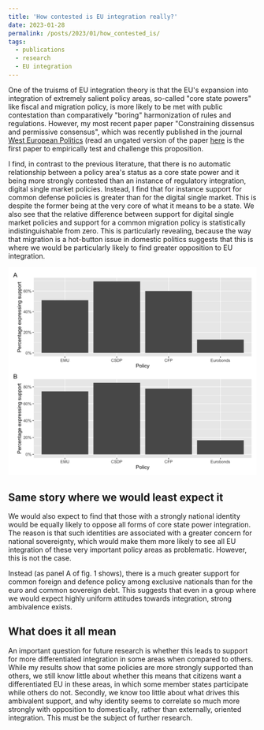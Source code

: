 ```yaml
---
title: 'How contested is EU integration really?'
date: 2023-01-28
permalink: /posts/2023/01/how_contested_is/
tags:
  - publications
  - research
  - EU integration
---
```


One of the truisms of EU integration theory is that the EU's expansion into integration of extremely salient policy areas, so-called "core state powers" like fiscal and migration policy, is more likely to be met with public contestation than comparatively "boring" harmonization of rules and regulations. However, my most recent paper paper "Constraining dissensus and permissive consensus", which was recently published in the journal [West European Politics](https://www.tandfonline.com/toc/fwep20/current) (read an ungated version of the paper [here](https://github.com/martinmoland/martinmoland.github.io/blob/master/files/Accepted%20paper%20-%20WEP.pdf) is the first paper to empirically test and challenge this proposition.

I find, in contrast to the previous literature, that there is no automatic relationship between a policy area's status as a core state power and it being more strongly contested than an instance of regulatory integration, digital single market policies. Instead, I find that for instance support for common defense policies is greater than for the digital single market. This is despite the former being at the very core of what it means to be a state. We also see that the relative difference between support for digital single market policies and support for a common migration policy is statistically indistinguishable from zero. This is particularly revealing, because the way that migration is a hot-button issue in domestic politics suggests that this is where we would be particularly likely to find greater opposition to EU integration. 

![Fig. 1: Relative support for policy integration among exclusive nationals. Source: Eurobarometer 2015-2017](/images/fig_4-kopi.jpg)

## Same story where we would least expect it
We would also expect to find that those with a strongly national identity would be equally likely to oppose all forms of core state power integration. The reason is that such identities are associated with a greater concern for national sovereignty, which would make them more likely to see  all EU integration of these very important policy areas as problematic. However, this is not the case. 

Instead (as panel A of fig. 1 shows), there is a much greater support for common foreign and defence policy among exclusive nationals than for the euro and common sovereign debt. This suggests that even in a group where we would expect highly uniform attitudes towards integration, strong ambivalence exists.

## What does it all mean
An important question for future research is whether this leads to support for more differentiated integration in some areas when compared to others. While my results show that some policies are more strongly supported than others, we still know little about whether this means that citizens want a differentiated EU in these areas, in which some member states participate while others do not. Secondly, we know too little about what drives this ambivalent support, and why identity seems to correlate so much more strongly with opposition to domestically, rather than externally, oriented integration. This must be the subject of further research. 
